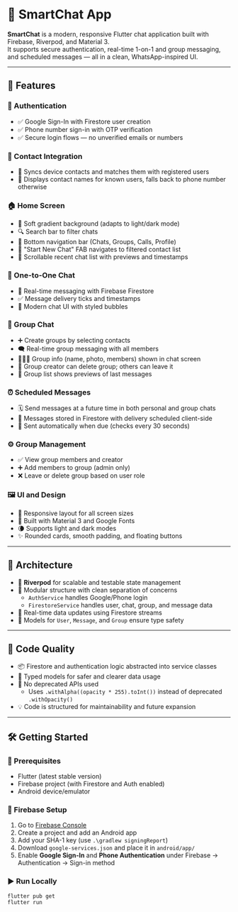 # 🚀 SmartChat App

**SmartChat** is a modern, responsive Flutter chat application built with Firebase, Riverpod, and Material 3.  
It supports secure authentication, real-time 1-on-1 and group messaging, and scheduled messages — all in a clean, WhatsApp-inspired UI.

---

## 🌟 Features

### 🔐 Authentication
- ✅ Google Sign-In with Firestore user creation
- ✅ Phone number sign-in with OTP verification
- ✅ Secure login flows — no unverified emails or numbers

### 📇 Contact Integration
- 🔄 Syncs device contacts and matches them with registered users
- 📱 Displays contact names for known users, falls back to phone number otherwise

### 🏠 Home Screen
- 🎨 Soft gradient background (adapts to light/dark mode)
- 🔍 Search bar to filter chats
- 📁 Bottom navigation bar (Chats, Groups, Calls, Profile)
- 💬 "Start New Chat" FAB navigates to filtered contact list
- 🧾 Scrollable recent chat list with previews and timestamps

### 💬 One-to-One Chat
- 📡 Real-time messaging with Firebase Firestore
- ✅ Message delivery ticks and timestamps
- 🎈 Modern chat UI with styled bubbles

### 👥 Group Chat
- ➕ Create groups by selecting contacts
- 🗨️ Real-time group messaging with all members
- 🧑‍🤝‍🧑 Group info (name, photo, members) shown in chat screen
- 🧩 Group creator can delete group; others can leave it
- 🔁 Group list shows previews of last messages

### ⏰ Scheduled Messages
- 🗓️ Send messages at a future time in both personal and group chats
- 💬 Messages stored in Firestore with delivery scheduled client-side
- 🚀 Sent automatically when due (checks every 30 seconds)

### ⚙️ Group Management
- ✅ View group members and creator
- ➕ Add members to group (admin only)
- ❌ Leave or delete group based on user role

### 🖼️ UI and Design
- 📱 Responsive layout for all screen sizes
- 🎨 Built with Material 3 and Google Fonts
- 🌘 Supports light and dark modes
- ✨ Rounded cards, smooth padding, and floating buttons

---

## 🧱 Architecture

- 🎯 **Riverpod** for scalable and testable state management
- 🧼 Modular structure with clean separation of concerns
  - `AuthService` handles Google/Phone login
  - `FirestoreService` handles user, chat, group, and message data
- 🔄 Real-time data updates using Firestore streams
- 📁 Models for `User`, `Message`, and `Group` ensure type safety

---

## 🧪 Code Quality

- 📦 Firestore and authentication logic abstracted into service classes
- 🔐 Typed models for safer and clearer data usage
- 🧹 No deprecated APIs used
  - Uses `.withAlpha((opacity * 255).toInt())` instead of deprecated `.withOpacity()`
- 💡 Code is structured for maintainability and future expansion

---

## 🛠️ Getting Started

### 🔧 Prerequisites
- Flutter (latest stable version)
- Firebase project (with Firestore and Auth enabled)
- Android device/emulator

### 🧪 Firebase Setup
1. Go to [Firebase Console](https://console.firebase.google.com/)
2. Create a project and add an Android app
3. Add your SHA-1 key (use `.\gradlew signingReport`)
4. Download `google-services.json` and place it in `android/app/`
5. Enable **Google Sign-In** and **Phone Authentication** under Firebase → Authentication → Sign-in method

### ▶️ Run Locally

```bash
flutter pub get
flutter run
